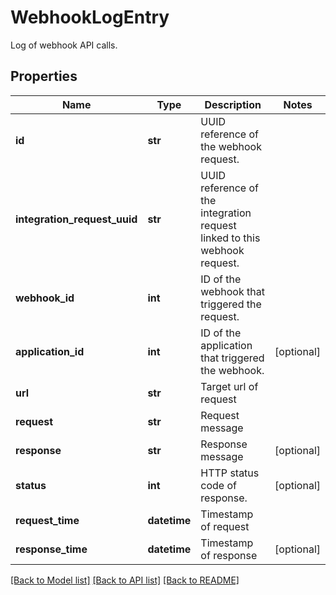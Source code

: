 # WebhookLogEntry

Log of webhook API calls.
## Properties
Name | Type | Description | Notes
------------ | ------------- | ------------- | -------------
**id** | **str** | UUID reference of the webhook request. | 
**integration_request_uuid** | **str** | UUID reference of the integration request linked to this webhook request. | 
**webhook_id** | **int** | ID of the webhook that triggered the request. | 
**application_id** | **int** | ID of the application that triggered the webhook. | [optional] 
**url** | **str** | Target url of request | 
**request** | **str** | Request message | 
**response** | **str** | Response message | [optional] 
**status** | **int** | HTTP status code of response. | [optional] 
**request_time** | **datetime** | Timestamp of request | 
**response_time** | **datetime** | Timestamp of response | [optional] 

[[Back to Model list]](../README.md#documentation-for-models) [[Back to API list]](../README.md#documentation-for-api-endpoints) [[Back to README]](../README.md)


